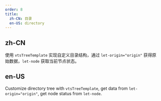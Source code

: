 ```yaml
---
order: 8
title:
  zh-CN: 目录
  en-US: directory
---
```


## zh-CN

使用 `vtsTreeTemplate` 实现自定义目录结构，通过 `let-origin="origin"` 获得原始数据，`let-node` 获取当前节点状态。

## en-US

Customize directory tree with `vtsTreeTemplate`, get data from `let-origin="origin"`, get node status from `let-node`.
